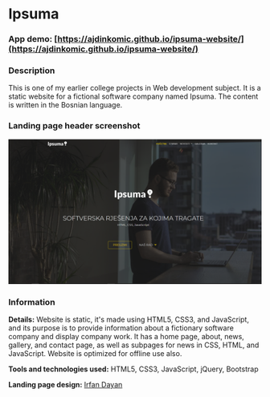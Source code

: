 # Ipsuma

### App demo: [https://ajdinkomic.github.io/ipsuma-website/](https://ajdinkomic.github.io/ipsuma-website/)

### Description
This is one of my earlier college projects in Web development subject. It is a static website for a fictional software company named Ipsuma. The content is written in the Bosnian language.

### Landing page header screenshot
![Landing page screenshot](/img/screenshot.png)

### Information
**Details:** Website is static, it's made using HTML5, CSS3, and JavaScript, and its purpose is to provide information about a fictionary software company and display company work. It has a home page, about, news, gallery, and contact page, as well as subpages for news in CSS, HTML, and JavaScript.
Website is optimized for offline use also.

**Tools and technologies used:** HTML5, CSS3, JavaScript, jQuery, Bootstrap

**Landing page design:** [Irfan Dayan](https://www.udemy.com/course/build-responsive-website-using-html5-css3-js-and-bootstrap/)